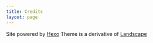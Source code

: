 ```yaml
---
title: Credits
layout: page
---
```

Site powered by [Hexo](hexo.io)
Theme is a derivative of [Landscape](https://github.com/hexojs/hexo-theme-landscape)
